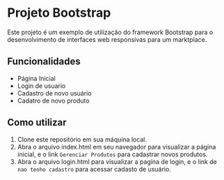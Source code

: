 # Projeto Bootstrap

Este projeto é um exemplo de utilização do framework Bootstrap para o desenvolvimento de interfaces web responsivas para um marktplace.

## Funcionalidades

- Página Inicial
- Login de usuario
- Cadastro de novo usuário
- Cadatro de novo produto

## Como utilizar

1. Clone este repositório em sua máquina local.
2. Abra o arquivo index.html em seu navegador para visualizar a página inicial, e o link `Gerenciar Produtos` para cadastrar novos produtos.
3. Abra o arquivo login.html para visualizar a pagina de login, e o link de `nao tenho cadastro` para acessar cadasto de usuário.



